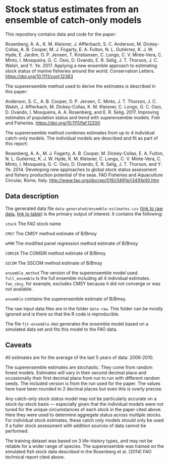 # Stock status estimates from an ensemble of catch-only models 

This repository contains data and code for the paper:

Rosenberg, A. A., K. M. Kleisner, J. Afflerbach, S. C. Anderson, M. Dickey-Collas, A. B. Cooper, M. J. Fogarty, E. A. Fulton, N. L. Gutiérrez, K. J. W. Hyde, E. Jardim, O. P. Jensen, T. Kristiansen, C. Longo, C. V. Minte-Vera, C. Minto, I. Mosqueira, G. C. Osio, D. Ovando, E. R. Selig, J. T. Thorson, J. C. Walsh, and Y. Ye. 2017. Applying a new ensemble approach to estimating stock status of marine fisheries around the world. Conservation Letters. <https://doi.org/10.1111/conl.12363>

The superensemble method used to derive the estimates is described in this paper:

Anderson, S. C., A. B. Cooper, O. P. Jensen, C. Minto, J. T. Thorson, J. C. Walsh, J. Afflerbach, M. Dickey-Collas, K. M. Kleisner, C. Longo, G. C. Osio, D. Ovando, I. Mosqueira, A. A. Rosenberg, and E. R. Selig. 2017. Improving estimates of population status and trend with superensemble models. Fish and Fisheries. <https://doi.org/10.1111/faf.12200>

The superensemble method combines estimates from up to 4 individual catch-only models. The individual models are described and fit as part of this report:

Rosenberg, A. A., M. J. Fogarty, A. B. Cooper, M. Dickey-Collas, E. A. Fulton, N. L. Gutierrez, K. J. W. Hyde, K. M. Kleisner, C. Longo, C. V. Minte-Vera, C. Minto, I. Mosqueira, G. C. Osio, D. Ovando, E. R. Selig, J. T. Thorson, and Y. Ye. 2014. Developing new approaches to global stock status assessment and fishery production potential of the seas. FAO Fisheries and Aquaculture Circular, Rome, Italy. <http://www.fao.org/docrep/019/i3491e/i3491e00.htm>

## Data description 

The generated data file `data-generated/ensemble-estimates.csv` ([link to raw data](https://raw.githubusercontent.com/datalimited/global-status-estimates/master/data-generated/ensemble-estimates.csv), [link to table](https://github.com/datalimited/global-status-estimates/blob/master/data-generated/ensemble-estimates.csv)) is the primary output of interest. It contains the following:

`stock` The FAO stock name

`CMSY` The CMSY method estimate of B/Bmsy 

`mPRM` The modified panel regression method estimate of B/Bmsy

`COMSIR` The COMSIR method estimate of B/Bmsy

`SSCOM` The SSCOM method estimate of B/Bmsy

`ensemble_method` The version of the superensemble model used. `full_ensemble` Is the full ensemble including all 4 individual estimates. `fao_cmsy`, for example, excludes CMSY because it did not converge or was not available. 

`ensemble` contains the superensemble estimate of B/Bmsy.

The raw input data files are in the folder `data-raw`. This folder can be mostly ignored and is there so that the R code is reproducible.

The file `fit-ensemble.Rmd` generates the ensemble model based on a simulated data set and fits this model to the FAO data.

## Caveats

All estimates are for the average of the last 5 years of data: 2006-2010.

The superensemble estimates are stochastic. They come from random forest models. Estimates will vary in their second decimal place and occasionally their first decimal place from run to run with different random seeds. The included version is from the run used for the paper. The values here have been rounded to 2 decimal places but even this is overly precise.

Any catch-only stock status model may not be particularly accurate on a stock-by-stock basis — especially given that the individual models were not tuned for the unique circumstances of each stock in the paper cited above. Here they were used to determine aggregate status across multiple stocks. For individual stock estimates, these catch only models should only be used if a fuller stock assessment with addition sources of data cannot be performed.

The training dataset was based on 3 life-history types, and may not be reliable for a wider range of species. The superensemble was trained on the simulated fish stock data described in the Rosenberg et al. (2014) FAO technical report cited above.


